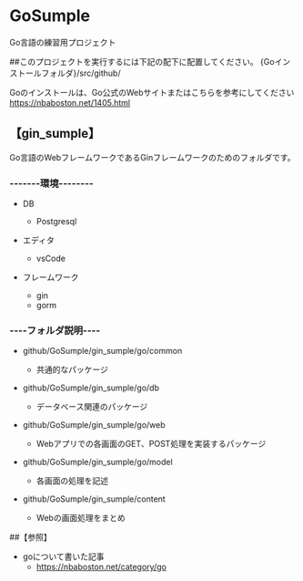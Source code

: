 # GoSumple
Go言語の練習用プロジェクト

##このプロジェクトを実行するには下記の配下に配置してください。
{Goインストールフォルダ}/src/github/

Goのインストールは、Go公式のWebサイトまたはこちらを参考にしてください
https://nbaboston.net/1405.html

## 【gin_sumple】

Go言語のWebフレームワークであるGinフレームワークのためのフォルダです。

### -------環境--------

- DB
  - Postgresql

- エディタ
  - vsCode

- フレームワーク
  - gin
  - gorm

### ----フォルダ説明----
- github/GoSumple/gin_sumple/go/common
   - 共通的なパッケージ

- github/GoSumple/gin_sumple/go/db
  - データベース関連のパッケージ

- github/GoSumple/gin_sumple/go/web
  - Webアプリでの各画面のGET、POST処理を実装するパッケージ
	
- github/GoSumple/gin_sumple/go/model
  - 各画面の処理を記述

- github/GoSumple/gin_sumple/content
  - Webの画面処理をまとめ
	
##【参照】
- goについて書いた記事
  - https://nbaboston.net/category/go
